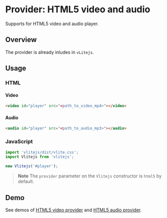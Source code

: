 # Provider: HTML5 video and audio

Supports for HTML5 video and audio player.

## Overview

The provider is already inludes in `vLitejs`.

## Usage

### HTML

#### Video

```html
<video id="player" src="<path_to_video_mp4>"></video>
```

#### Audio

```html
<audio id="player" src="<path_to_audio_mp3>"></audio>
```

### JavaScript

```js
import 'vlitejs/dist/vlite.css';
import Vlitejs from 'vlitejs';

new Vlitejs('#player');
```

> **Note** The `provider` parameter on the `Vlitejs` constructor is `html5` by default.

## Demo

See demos of [HTML5 video provider](https://glitch.com/edit/#!/vlitejs-html5-video?previewSize=50&attributionHidden=false&sidebarCollapsed=false&path=index.html&previewFirst=false) and [HTML5 audio provider](https://glitch.com/edit/#!/vlitejs-html5-audio?previewSize=50&attributionHidden=false&sidebarCollapsed=false&path=index.html&previewFirst=false).
